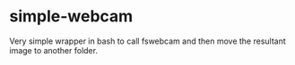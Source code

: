 # simple-webcam

Very simple wrapper in bash to call fswebcam and then move the resultant image to another folder.

